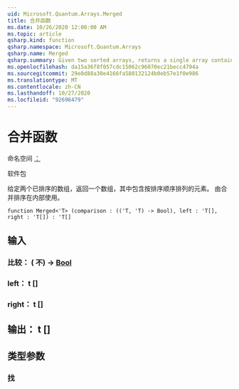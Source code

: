 ```yaml
---
uid: Microsoft.Quantum.Arrays.Merged
title: 合并函数
ms.date: 10/26/2020 12:00:00 AM
ms.topic: article
qsharp.kind: function
qsharp.namespace: Microsoft.Quantum.Arrays
qsharp.name: Merged
qsharp.summary: Given two sorted arrays, returns a single array containing the elements of both in sorted order. Used internally by merge sort.
ms.openlocfilehash: da15a36f8f057cdc15062c96070ec21becc4794a
ms.sourcegitcommit: 29e0d88a30e4166fa580132124b0eb57e1f0e986
ms.translationtype: MT
ms.contentlocale: zh-CN
ms.lasthandoff: 10/27/2020
ms.locfileid: "92696479"
---
```

# <a name="merged-function"></a>合并函数

命名空间 [：](xref:Microsoft.Quantum.Arrays)

软件包 [](https://nuget.org/packages/)


给定两个已排序的数组，返回一个数组，其中包含按排序顺序排列的元素。 由合并排序在内部使用。

```qsharp
function Merged<'T> (comparison : (('T, 'T) -> Bool), left : 'T[], right : 'T[]) : 'T[]
```


## <a name="input"></a>输入

### <a name="comparison--tt---bool"></a>比较： ( 不) -> [Bool](xref:microsoft.quantum.lang-ref.bool)




### <a name="left--t"></a>left： t []




### <a name="right--t"></a>right： t []





## <a name="output--t"></a>输出： t []



## <a name="type-parameters"></a>类型参数

### <a name="t"></a>找

